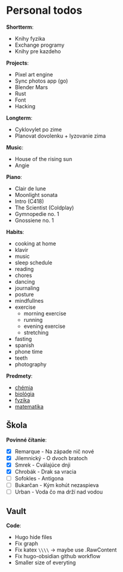 # Personal todos

**Shortterm**:
- Knihy fyzika
- Exchange programy
- Knihy pre kazdeho

**Projects**:
- Pixel art engine
- Sync photos app (go)
- Blender Mars
- Rust
- Font
- Hacking

**Longterm**:
- Cyklovylet po zime
- Planovat dovolenku + lyzovanie zima

**Music**:
- House of the rising sun
- Angie

**Piano**:
- Clair de lune
- Moonlight sonata
- Intro (C418)
- The Scientist (Coldplay)
- Gymnopedie no. 1
- Gnossiene no. 1

**Habits**:
- cooking at home
- klavir
- music
- sleep schedule
- reading
- chores
- dancing
- journaling
- posture
- mindfullnes
- exercise
	- morning exercise
	- running
	- evening exercise
	- stretching
- fasting
- spanish
- phone time
- teeth
- photography

**Predmety**:
- [chémia](private/predmety/chémia.md)
- [biológia](private/predmety/biológia.md)
- [fyzika](private/predmety/fyzika.md)
- [matematika](private/predmety/matematika.md)

## Škola

**Povinné čítanie**:
- [x] Remarque - Na západe nič nové
- [x] Jilemnický - O dvoch bratoch
- [x] Smrek - Cválajúce dnji
- [x] Chrobák - Drak sa vracia
- [ ] Sofokles - Antigona
- [ ] Bukarčan - Kým kohút nezaspieva
- [ ] Urban - Voda čo ma drží nad vodou

## Vault

**Code**:
- Hugo hide files
- Fix graph
- Fix katex `\\\\` -> maybe use .RawContent
- Fix hugo-obsidian github workflow
- Smaller size of everyting
